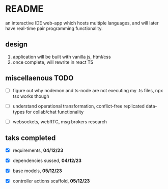 # README

an interactive IDE web-app which hosts multiple languages, and will later have real-time pair programming functionality.

## design

1. application will be built with vanilla js, html/css
2. once complete, will rewrite in react TS 


## miscellaenous TODO

- [ ] figure out why nodemon and ts-node are not executing my .ts files, npx tsx works though
- [ ] understand operational transformation, conflict-free replicated data-types for collab/chat functionality
- [ ] websockets, webRTC, msg brokers research


## taks completed

- [x] requirements, **04/12/23**
- [x] dependencies sussed, **04/12/23**
- [x] base models, **05/12/23**
- [x] controller actions scaffold, **05/12/23** 



